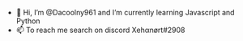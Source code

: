 - 👋 Hi, I’m @Dacoolny961 and I’m currently learning Javascript and Python
- 📫 To reach me search on discord Xehαnørt#2908
